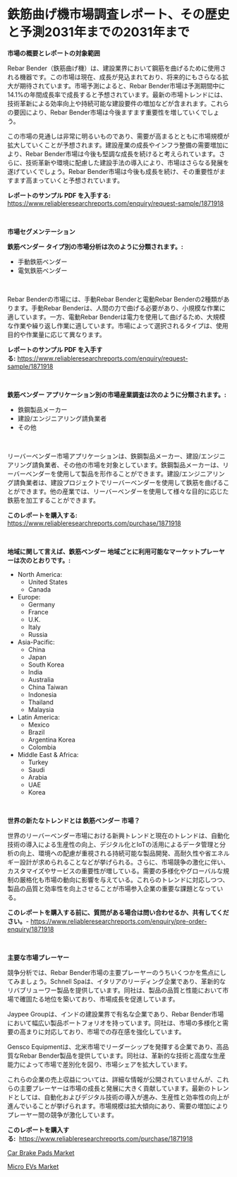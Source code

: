 <p><h1>鉄筋曲げ機市場調査レポート、その歴史と予測2031年までの2031年まで</h1></p><p><strong>市場の概要とレポートの対象範囲</strong></p>
<p><p>Rebar Bender（鉄筋曲げ機）は、建設業界において鋼筋を曲げるために使用される機器です。この市場は現在、成長が見込まれており、将来的にもさらなる拡大が期待されています。市場予測によると、Rebar Bender市場は予測期間中に14.1%の年間成長率で成長すると予想されています。最新の市場トレンドには、技術革新による効率向上や持続可能な建設要件の増加などが含まれます。これらの要因により、Rebar Bender市場は今後ますます重要性を増していくでしょう。</p><p>この市場の見通しは非常に明るいものであり、需要が高まるとともに市場規模が拡大していくことが予想されます。建設産業の成長やインフラ整備の需要増加により、Rebar Bender市場は今後も堅調な成長を続けると考えられています。さらに、技術革新や環境に配慮した建設手法の導入により、市場はさらなる発展を遂げていくでしょう。Rebar Bender市場は今後も成長を続け、その重要性がますます高まっていくと予想されています。</p></p>
<p><strong>レポートのサンプル PDF を入手する:</strong> <a href="https://www.reliableresearchreports.com/enquiry/request-sample/1871918">https://www.reliableresearchreports.com/enquiry/request-sample/1871918</a></p>
<p>&nbsp;</p>
<p><strong>市場セグメンテーション</strong></p>
<p><strong>鉄筋ベンダー タイプ別の市場分析は次のように分類されます。:</strong></p>
<p><ul><li>手動鉄筋ベンダー</li><li>電気鉄筋ベンダー</li></ul></p>
<p>&nbsp;</p>
<p><p>Rebar Benderの市場には、手動Rebar Benderと電動Rebar Benderの2種類があります。手動Rebar Benderは、人間の力で曲げる必要があり、小規模な作業に適しています。一方、電動Rebar Benderは電力を使用して曲げるため、大規模な作業や繰り返し作業に適しています。市場によって選択されるタイプは、使用目的や作業量に応じて異なります。</p></p>
<p><strong>レポートのサンプル PDF を入手する:</strong>&nbsp;<a href="https://www.reliableresearchreports.com/enquiry/request-sample/1871918">https://www.reliableresearchreports.com/enquiry/request-sample/1871918</a></p>
<p>&nbsp;</p>
<p><strong> 鉄筋ベンダー アプリケーション別の市場産業調査は次のように分類されます。:</strong></p>
<p><ul><li>鉄鋼製品メーカー</li><li>建設/エンジニアリング請負業者</li><li>その他</li></ul></p>
<p>&nbsp;</p>
<p><p>リーバーベンダー市場アプリケーションは、鉄鋼製品メーカー、建設/エンジニアリング請負業者、その他の市場を対象としています。鉄鋼製品メーカーは、リーバーベンダーを使用して製品を形作ることができます。建設/エンジニアリング請負業者は、建設プロジェクトでリーバーベンダーを使用して鉄筋を曲げることができます。他の産業では、リーバーベンダーを使用して様々な目的に応じた鉄筋を加工することができます。</p></p>
<p><strong>このレポートを購入する:</strong>&nbsp; <a href="https://www.reliableresearchreports.com/purchase/1871918">https://www.reliableresearchreports.com/purchase/1871918</a></p>
<p>&nbsp;</p>
<p><strong>地域に関して言えば、鉄筋ベンダー 地域ごとに利用可能なマーケットプレーヤーは次のとおりです。:</strong></p>
<p><ul>
    <li>
        North America:
        <ul>
            <li>United States</li>
            <li>Canada</li>
        </ul>
    </li>
    <li>
        Europe:
        <ul>
            <li>Germany</li>
            <li>France</li>
            <li>U.K.</li>
            <li>Italy</li>
            <li>Russia</li>
        </ul>
    </li>
    <li>
        Asia-Pacific:
        <ul>
            <li>China</li>
            <li>Japan</li>
            <li>South Korea</li>
            <li>India</li>
            <li>Australia</li>
            <li>China Taiwan</li>
            <li>Indonesia</li>
            <li>Thailand</li>
            <li>Malaysia</li>
        </ul>
    </li>
    <li>
        Latin America:
        <ul>
            <li>Mexico</li>
            <li>Brazil</li>
            <li>Argentina Korea</li>
            <li>Colombia</li>
        </ul>
    </li>
    <li>
        Middle East & Africa:
        <ul>
            <li>Turkey</li>
            <li>Saudi</li>
            <li>Arabia</li>
            <li>UAE</li>
            <li>Korea</li>
        </ul>
    </li>
    </ul></p>
<p>&nbsp;</p>
<p><strong>世界の新たなトレンドとは 鉄筋ベンダー 市場？</strong></p>
<p><p>世界のリーバーベンダー市場における新興トレンドと現在のトレンドは、自動化技術の導入による生産性の向上、デジタル化とIoTの活用によるデータ管理と分析の向上、環境への配慮が重視される持続可能な製品開発、高耐久性や省エネルギー設計が求められることなどが挙げられる。さらに、市場競争の激化に伴い、カスタマイズやサービスの重要性が増している。需要の多様化やグローバルな規制の厳格化も市場の動向に影響を与えている。これらのトレンドに対応しつつ、製品の品質と効率性を向上させることが市場参入企業の重要な課題となっている。</p></p>
<p><strong>このレポートを購入する前に、質問がある場合は問い合わせるか、共有してください。</strong>- <a href="https://www.reliableresearchreports.com/enquiry/pre-order-enquiry/1871918">https://www.reliableresearchreports.com/enquiry/pre-order-enquiry/1871918</a></p>
<p>&nbsp;</p>
<p><strong>主要な市場プレーヤー</strong></p>
<p><p>競争分析では、Rebar Bender市場の主要プレーヤーのうちいくつかを焦点にしてみましょう。Schnell Spaは、イタリアのリーディング企業であり、革新的なリバブリューワー製品を提供しています。同社は、製品の品質と性能において市場で確固たる地位を築いており、市場成長を促進しています。</p><p>Jaypee Groupは、インドの建設業界で有名な企業であり、Rebar Bender市場において幅広い製品ポートフォリオを持っています。同社は、市場の多様化と需要の高まりに対応しており、市場での存在感を強化しています。</p><p>Gensco Equipmentは、北米市場でリーダーシップを発揮する企業であり、高品質なRebar Bender製品を提供しています。同社は、革新的な技術と高度な生産能力によって市場で差別化を図り、市場シェアを拡大しています。</p><p>これらの企業の売上収益については、詳細な情報が公開されていませんが、これらの主要プレーヤーは市場の成長と発展に大きく貢献しています。最新のトレンドとしては、自動化およびデジタル技術の導入が進み、生産性と効率性の向上が進んでいることが挙げられます。市場規模は拡大傾向にあり、需要の増加によりプレーヤー間の競争が激化しています。</p></p>
<p><strong>このレポートを購入する:</strong>&nbsp;&nbsp;<a href="https://www.reliableresearchreports.com/purchase/1871918">https://www.reliableresearchreports.com/purchase/1871918</a></p>
<p><p><a href="https://copper-carbon-84f.notion.site/Global-Car-Brake-Pads-Market-by-Types-Applications-and-Major-Players-with-Regional-Growth-Rate-An-0ad59fffdac844cdad42cf7b35840521">Car Brake Pads Market</a></p><p><a href="https://circular-yam-9b9.notion.site/Micro-EVs-Market-Share-Market-New-Trends-Analysis-Report-By-Type-By-Application-By-End-use-By-R-5de9e794ea56430cabf62207b4c872b5">Micro EVs Market</a></p></p>
